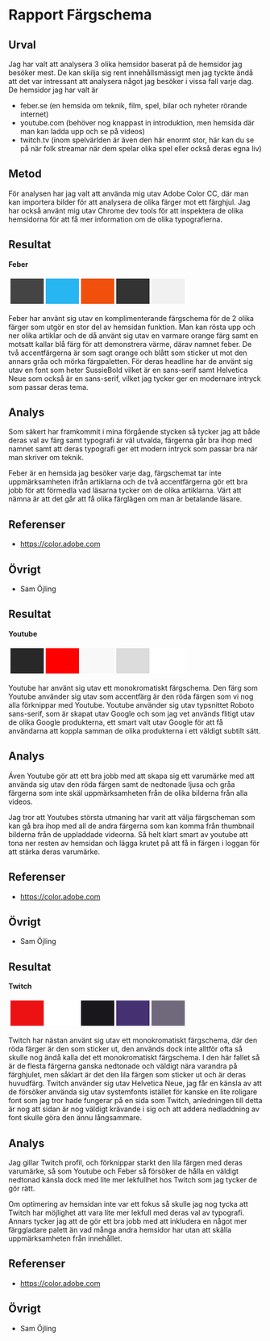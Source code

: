 ---
---
Rapport Färgschema
=========================

Urval
-----------------------

Jag har valt att analysera 3 olika hemsidor baserat på de hemsidor jag besöker mest. De kan skilja sig rent innehållsmässigt men jag tyckte ändå att det var intressant att analysera något jag besöker i vissa fall varje dag. De hemsidor jag har valt är

* feber.se (en hemsida om teknik, film, spel, bilar och nyheter rörande internet)
* youtube.com (behöver nog knappast in introduktion, men hemsida där man kan ladda upp och se på videos)
* twitch.tv (inom spelvärlden är även den här enormt stor, här kan du se på när folk streamar när dem spelar olika spel eller också deras egna liv)

Metod
-----------------------

För analysen har jag valt att använda mig utav Adobe Color CC, där man kan importera bilder för att analysera de olika färger mot ett färghjul. Jag har också använt mig utav Chrome dev tools för att inspektera de olika hemsidorna för att få mer information om de olika typografierna.

Resultat
-----------------------

<table class="table-colors" style="border-spacing: 4px; border-collapse: separate">
  <strong>Feber</strong>
  <tr>
    <td style="height: 50px; width: 50px; background-color: #444444">
    <td style="height: 50px; width: 50px; background-color: #28B6F3">
    <td style="height: 50px; width: 50px; background-color: #F0500B">
    <td style="height: 50px; width: 50px; background-color: #333333">
    <td style="height: 50px; width: 50px; background-color: #F1F1F1">
  </tr>
</table>

Feber har använt sig utav en komplimenterande färgschema för de 2 olika färger som utgör en stor del av hemsidan funktion. Man kan rösta upp och ner olika artiklar och de då använt sig utav en varmare orange färg samt en motsatt kallar blå färg för att demonstrera värme, därav namnet feber. De två accentfärgerna är som sagt orange och blått som sticker ut mot den annars gråa och mörka färgpaletten. För deras headline har de använt sig utav en font som heter SussieBold vilket är en sans-serif samt Helvetica Neue som också är en sans-serif, vilket jag tycker ger en modernare intryck som passar deras tema.

Analys
-----------------------

Som säkert har framkommit i mina förgående stycken så tycker jag att både deras val av färg samt typografi är väl utvalda, färgerna går bra ihop med namnet samt att deras typografi ger ett modern intryck som passar bra när man skriver om teknik.

Feber är en hemsida jag besöker varje dag, färgschemat tar inte uppmärksamheten ifrån artiklarna och de två accentfärgerna gör ett bra jobb för att förmedla vad läsarna tycker om de olika artiklarna. Värt att nämna är att det går att få olika färglägen om man är betalande läsare.

Referenser
-----------------------

* https://color.adobe.com

Övrigt
-----------------------

* Sam Öjling

Resultat
-----------------------

<table class="table-colors" style="border-spacing: 4px; border-collapse: separate">
  <strong>Youtube</strong>
  <tr>
    <td style="height: 50px; width: 50px; background-color: #282828">
    <td style="height: 50px; width: 50px; background-color: #FF0000">
    <td style="height: 50px; width: 50px; background-color: #F8F8F8">
    <td style="height: 50px; width: 50px; background-color: #DCDCDC">
    <td style="height: 50px; width: 50px; background-color: #FFFFFF">
  </tr>
</table>

Youtube har använt sig utav ett monokromatiskt färgschema. Den färg som Youtube använder sig utav som accentfärg är den röda färgen som vi nog alla förknippar med Youtube. Youtube använder sig utav typsnittet Roboto sans-serif, som är skapat utav Google och som jag vet används flitigt utav de olika Google produkterna, ett smart valt utav Google för att få användarna att koppla samman de olika produkterna i ett väldigt subtilt sätt.

Analys
-----------------------

Även Youtube gör att ett bra jobb med att skapa sig ett varumärke med att använda sig utav den röda färgen samt de nedtonade ljusa och gråa färgerna som inte skäl uppmärksamheten från de olika bilderna från alla videos.

Jag tror att Youtubes största utmaning har varit att välja färgscheman som kan gå bra ihop med all de andra färgerna som kan komma från thumbnail bilderna från de uppladdade videorna. Så helt klart smart av youtube att tona ner resten av hemsidan och lägga krutet på att få in färgen i loggan för att stärka deras varumärke.

Referenser
-----------------------

* https://color.adobe.com

Övrigt
-----------------------

* Sam Öjling

Resultat
-----------------------

<table class="table-colors" style="border-spacing: 4px; border-collapse: separate">
  <strong>Twitch</strong>
  <tr>
    <td style="height: 50px; width: 50px; background-color: #EC1213">
    <td style="height: 50px; width: 50px; background-color: #FFFFFF">
    <td style="height: 50px; width: 50px; background-color: #19171B">
    <td style="height: 50px; width: 50px; background-color: #453171">
    <td style="height: 50px; width: 50px; background-color: #70697B">
  </tr>
</table>

Twitch har nästan använt sig utav ett monokromatiskt färgschema, där den röda färger är den som sticker ut, den används dock inte alltför ofta så skulle nog ändå kalla det ett monokromatiskt färgschema. I den här fallet så är de flesta färgerna ganska nedtonade och väldigt nära varandra på färghjulet, men såklart är det den lila färgen som sticker ut och är deras huvudfärg. Twitch använder sig utav Helvetica Neue, jag får en känsla av att de försöker använda sig utav systemfonts istället för kanske en lite roligare font som jag tror hade fungerar på en sida som Twitch, anledningen till detta är nog att sidan är nog väldigt krävande i sig och att addera nedladdning av font skulle göra den ännu långsammare.

Analys
-----------------------

Jag gillar Twitch profil, och förknippar starkt den lila färgen med deras varumärke, så som Youtube och Feber så försöker de hålla en väldigt nedtonad känsla dock med lite mer lekfullhet hos Twitch som jag tycker de gör rätt.

Om optimering av hemsidan inte var ett fokus så skulle jag nog tycka att Twitch har möjlighet att vara lite mer lekfull med deras val av typografi. Annars tycker jag att de gör ett bra jobb med att inkludera en något mer färggladare palett än vad många andra hemsidor har utan att skälla uppmärksamheten från innehållet.

Referenser
-----------------------

* https://color.adobe.com

Övrigt
-----------------------

* Sam Öjling